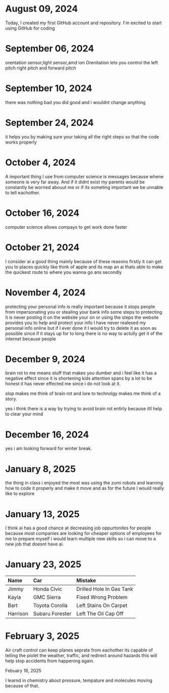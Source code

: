  # August 09, 2024


Today, I created my first GitHub account and repository. I'm excited to start using GitHub for coding

# September 06, 2024


orentation sensor,light sensor,amd ion Orenitation lets you control the left pitch right pitch and forward pitch

# September 10, 2024


there was nothing bad you did good and i wouldnt change anything

# September 24, 2024


it helps you by making sure your taking all the right steps so that the code works properly 


# October 4, 2024


A important thing I use from computer science is messages because whene someone is very far away. And if it didnt exist my parents would be constantly be worried abouut me or if its someting important we be unnable to tell eachother.


# October 16, 2024 


computer science allows compays to get work done faster


# October 21, 2024


I consider ai a good thing mainly because of these reasons firstly it can get you to places quickly like think of apple and its map an ai thats able to make the quickest route to where you wanna go ans secondly 



# November 4, 2024


protecting your personal info is really important because it stops people from impersonating you or stealing your bank info some steps to protecting it is never posting it on the website your on or using the steps the website provides you to help and protect your info I have never realesed my personal info online but if I ever done it I would try to delete it as soon as possible since if it stays up for to long there is no way to actully get it of the internet because people 



# December 9, 2024


brain rot to me means stuff that makes you dumber and i feel like it has a negative effect since it is shortening kids attention spans by a lot to be honest it has never effected me since i do not look at it.

slop makes me think of brain rot and lore to technolgy makes me think of a story.

yes i think there is a way by trying to avoid brain rot entirly because itll help to clear your mind



# December 16, 2024


yes i am looking forward for winter break.



# January 8, 2025


the thing in class i enjoyed the most was using the zumi robots and learning how to code it properly and make it move and as for the future I would really like to explore 



# January 13, 2025


I think ai has a good chance at decreasing job oppurtonites for people because most companies are looking for cheaper options of employees for me to prepare myself i would learn multiple new skills so i can move to a new job that doesnt have ai.



# January 23, 2025

| Name     | Car | Mistake |
| :------- | :-- | :------ |
| Jimmy    |  Honda Civic   |   	Drilled Hole In Gas Tank      |
| Kayla    |  GMC Sierra   |    Fixed Wrong Problem     |
| Bart     | Toyota Corolla    |   Left Stains On Carpet      |
| Harrison | Subaru Forester    |  Left The Oil Cap Off       |



# February 3, 2025

Air craft control can keep planes seprate from eachother its capable of telling the piolet the weather, traffic, and redirect around hazards this will help stop accidents from happening again.



Febuary 18, 2025

I learnd in chemistry about pressure, tempature and molecules moving because of that.
